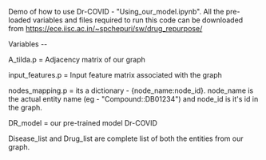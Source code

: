 Demo of how to use Dr-COVID - "Using_our_model.ipynb". All the pre-loaded variables and files required to run this code can be downloaded from https://ece.iisc.ac.in/~spchepuri/sw/drug_repurpose/

Variables -- 

A_tilda.p = Adjacency matrix of our graph

input_features.p = Input feature matrix associated with the graph

nodes_mapping.p = its a dictionary - {node_name:node_id}. node_name is the actual entity name (eg - "Compound::DB01234") and node_id is it's id in the graph.

DR_model = our pre-trained model Dr-COVID

Disease_list and Drug_list are complete list of both the entities from our graph.
